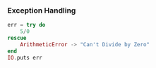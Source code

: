 ### Exception Handling

```elixir
err = try do
	5/0
rescue
	ArithmeticError -> "Can't Divide by Zero"
end
IO.puts err
```

